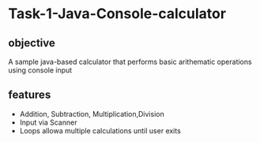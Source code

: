 # Task-1-Java-Console-calculator
## objective
A sample java-based calculator that performs basic arithematic operations using console input
## features
- Addition, Subtraction, Multiplication,Division
- Input via Scanner
- Loops allowa multiple calculations until user exits
